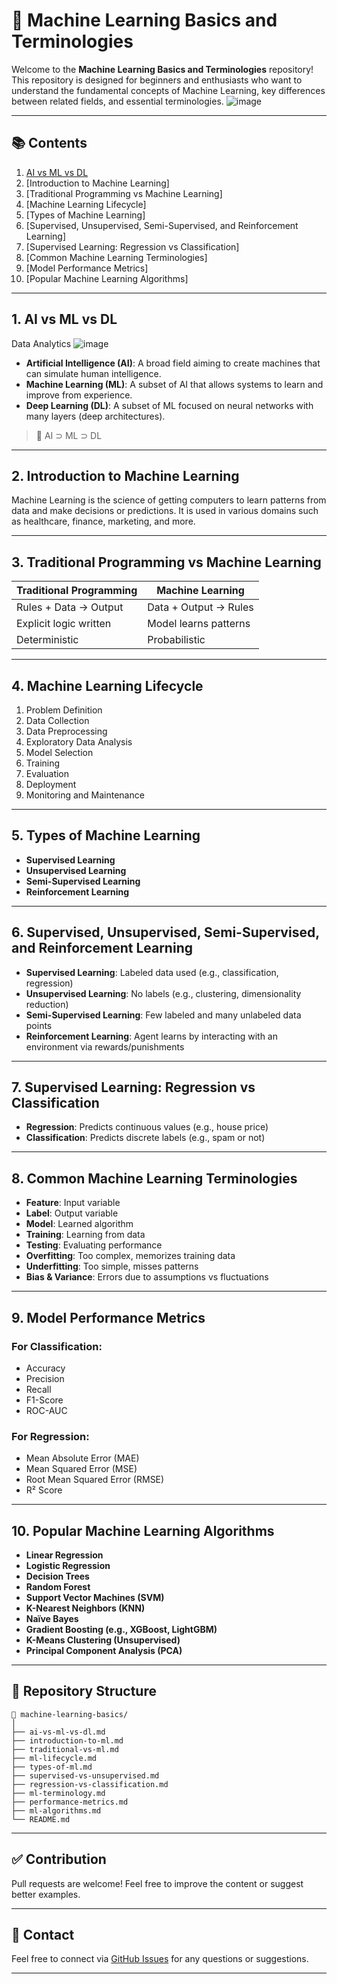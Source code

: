 # 📘 Machine Learning Basics and Terminologies

Welcome to the **Machine Learning Basics and Terminologies** repository!
This repository is designed for beginners and enthusiasts who want to understand the fundamental concepts of Machine Learning, key differences between related fields, and essential terminologies.
![image](https://github.com/user-attachments/assets/531511e6-b692-45b5-875c-aab1b65fcca5)

---

## 📚 Contents

1. [AI vs ML vs DL](https://github.com/SHAHMACP/Machine-Learning-Basics-and-Terminologies/blob/main/AI%20vs%20ML%20vs%20DL.md)
2. [Introduction to Machine Learning]
3. [Traditional Programming vs Machine Learning]
4. [Machine Learning Lifecycle]
5. [Types of Machine Learning]
6. [Supervised, Unsupervised, Semi-Supervised, and Reinforcement Learning]
7. [Supervised Learning: Regression vs Classification]
8. [Common Machine Learning Terminologies]
9. [Model Performance Metrics]
10. [Popular Machine Learning Algorithms]

---

## 1. AI vs ML vs DL
Data Analytics
![image](https://github.com/user-attachments/assets/839210b7-702e-4706-a074-9531837a093e)


* **Artificial Intelligence (AI)**: A broad field aiming to create machines that can simulate human intelligence.
* **Machine Learning (ML)**: A subset of AI that allows systems to learn and improve from experience.
* **Deep Learning (DL)**: A subset of ML focused on neural networks with many layers (deep architectures).

> 🔁 AI ⊃ ML ⊃ DL

---

## 2. Introduction to Machine Learning

Machine Learning is the science of getting computers to learn patterns from data and make decisions or predictions. It is used in various domains such as healthcare, finance, marketing, and more.

---

## 3. Traditional Programming vs Machine Learning

| Traditional Programming | Machine Learning      |
| ----------------------- | --------------------- |
| Rules + Data → Output   | Data + Output → Rules |
| Explicit logic written  | Model learns patterns |
| Deterministic           | Probabilistic         |

---

## 4. Machine Learning Lifecycle

1. Problem Definition
2. Data Collection
3. Data Preprocessing
4. Exploratory Data Analysis
5. Model Selection
6. Training
7. Evaluation
8. Deployment
9. Monitoring and Maintenance

---

## 5. Types of Machine Learning

* **Supervised Learning**
* **Unsupervised Learning**
* **Semi-Supervised Learning**
* **Reinforcement Learning**

---

## 6. Supervised, Unsupervised, Semi-Supervised, and Reinforcement Learning

* **Supervised Learning**: Labeled data used (e.g., classification, regression)
* **Unsupervised Learning**: No labels (e.g., clustering, dimensionality reduction)
* **Semi-Supervised Learning**: Few labeled and many unlabeled data points
* **Reinforcement Learning**: Agent learns by interacting with an environment via rewards/punishments

---

## 7. Supervised Learning: Regression vs Classification

* **Regression**: Predicts continuous values (e.g., house price)
* **Classification**: Predicts discrete labels (e.g., spam or not)

---

## 8. Common Machine Learning Terminologies

* **Feature**: Input variable
* **Label**: Output variable
* **Model**: Learned algorithm
* **Training**: Learning from data
* **Testing**: Evaluating performance
* **Overfitting**: Too complex, memorizes training data
* **Underfitting**: Too simple, misses patterns
* **Bias & Variance**: Errors due to assumptions vs fluctuations

---

## 9. Model Performance Metrics

### For Classification:

* Accuracy
* Precision
* Recall
* F1-Score
* ROC-AUC

### For Regression:

* Mean Absolute Error (MAE)
* Mean Squared Error (MSE)
* Root Mean Squared Error (RMSE)
* R² Score

---

## 10. Popular Machine Learning Algorithms

* **Linear Regression**
* **Logistic Regression**
* **Decision Trees**
* **Random Forest**
* **Support Vector Machines (SVM)**
* **K-Nearest Neighbors (KNN)**
* **Naïve Bayes**
* **Gradient Boosting (e.g., XGBoost, LightGBM)**
* **K-Means Clustering (Unsupervised)**
* **Principal Component Analysis (PCA)**

---

## 📂 Repository Structure

```
📁 machine-learning-basics/
│
├── ai-vs-ml-vs-dl.md
├── introduction-to-ml.md
├── traditional-vs-ml.md
├── ml-lifecycle.md
├── types-of-ml.md
├── supervised-vs-unsupervised.md
├── regression-vs-classification.md
├── ml-terminology.md
├── performance-metrics.md
├── ml-algorithms.md
└── README.md
```

---

## ✅ Contribution

Pull requests are welcome! Feel free to improve the content or suggest better examples.

---

## 📧 Contact

Feel free to connect via [GitHub Issues](https://github.com/yourusername/machine-learning-basics/issues) for any questions or suggestions.

---
